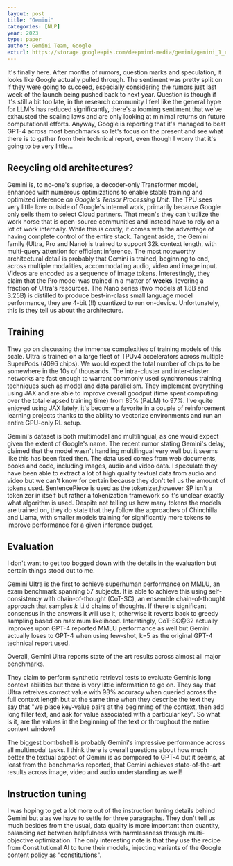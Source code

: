 ```yaml
---
layout: post
title: "Gemini"
categories: [NLP]
year: 2023
type: paper
author: Gemini Team, Google
exturl: https://storage.googleapis.com/deepmind-media/gemini/gemini_1_report.pdf
---
```


It's finally here. After months of rumors, question marks and speculation, it looks like Google actually pulled through. The sentiment was pretty split on if they were going to succeed, especially considering the rumors just last week of the launch being pushed back to next year. Question is though if it's still a bit too late, in the research community I feel like the general hype for LLM's has reduced significantly, there's a looming sentiment that we've exhausted the scaling laws and are only looking at minimal returns on future computational efforts. Anyway, Google is reporting that it's managed to beat GPT-4 across most benchmarks so let's focus on the present and see what there is to gather from their technical report, even though I worry that it's going to be very little...

## Recycling old architectures?

Gemini is, to no-one's suprise, a decoder-only Transformer model, enhanced with numerous optimizations to enable stable training and optimized inference _on Google's Tensor Processing Unit_. The TPU sees very little love outside of Google's internal work, primarily because Google only sells them to select Cloud partners. That mean's they can't utilize the work horse that is open-source communities and instead have to rely on a lot of work internally. While this is costly, it comes with the advantage of having complete control of the entire stack. Tangent aside, the Gemini family (Ultra, Pro and Nano) is trained to support 32k context length, with multi-query attention for efficient inference. The most noteworthy architectural detail is probably that Gemini is trained, beginning to end, across multiple modalities, accommodating audio, video and image input. Videos are encoded as a sequence of image tokens. Interestingly, they claim that the Pro model was trained in a matter of **weeks**, levering a fraction of Ultra's resources. The Nano series (two models at 1.8B and 3.25B) is distilled to produce best-in-class small language model performance, they are 4-bit (!!) quantized to run on-device. Unfortunately, this is they tell us about the architecture.

## Training

They go on discussing the immense complexities of training models of this scale. Ultra is trained on a large fleet of TPUv4 accelerators across multiple SuperPods (4096 chips). We would expect the total number of chips to be somewhere in the 10s of thousands. The intra-cluster and inter-cluster networks are fast enough to warrant commonly used synchronous training techniques such as model and data parallelism. They implement everything using JAX and are able to improve overall goodput (time spent computing over the total elapsed training time) from 85% (PaLM) to 97%. I've quite enjoyed using JAX lately, it's become a favorite in a couple of reinforcement learning projects thanks to the ability to vectorize environments and run an entire GPU-only RL setup.

Gemini's dataset is both multimodal and multilingual, as one would expect given the extent of Google's name. The recent rumor stating Gemini's delay, claimed that the model wasn't handling multilingual very well but it seems like this has been fixed then. The data used comes from web documents, books and code, including images, audio and video data. I speculate they have been able to extract a lot of high quality textual data from audio and video but we can't know for certain because they don't tell us the amount of tokens used. SentencePiece is used as the tokenizer,however SP isn't a tokenizer in itself but rather a tokenization framework so it's unclear exactly what algorithm is used. Despite not telling us how many tokens the models are trained on, they do state that they follow the approaches of Chinchilla and Llama, with smaller models training for significantly more tokens to improve performance for a given inference budget.

## Evaluation

I don't want to get too bogged down with the details in the evaluation but certain things stood out to me.

Gemini Ultra is the first to achieve superhuman performance on MMLU, an exam benchmark spanning 57 subjects. It is able to achieve this using self-consistency with chain-of-thought (CoT-SC), an ensemble chain-of-thought approach that samples $k$ i.i.d chains of thoughts. If there is significant consensus in the answers it will use it, otherwise it reverts back to greedy sampling based on maximum likelihood. Interstingly, CoT-SC@32 actually improves upon GPT-4 reported MMLU performance as well but Gemini actually loses to GPT-4 when using few-shot, k=5 as the original GPT-4 technical report used.

Overall, Gemini Ultra reports state of the art results across almost all major benchmarks.

They claim to perform synthetic retrieval tests to evaluate Geminis long context abilities but there is very little information to go on. They say that Ultra retreives correct value with 98% accuracy when queried across the full context length but at the same time when they describe the text they say that "we place key-value pairs at the beginning of the context, then add long filler text, and ask for value associated with a particular key". So what is it, are the values in the beginning of the text or throughout the entire context window?

The biggest bombshell is probably Gemini's impressive performance across all multimodal tasks. I think there is overall questions about how much better the textual aspect of Gemini is as compared to GPT-4 but it seems, at least from the benchmarks reported, that Gemini achieves state-of-the-art results across image, video and audio understanding as well!

## Instruction tuning

I was hoping to get a lot more out of the instruction tuning details behind Gemini but alas we have to settle for three paragraphs. They don't tell us much besides from the usual, data quality is more important than quantity, balancing act between helpfulness with harmlessness through multi-objective optimization. The only interesting note is that they use the recipe from Constitutional AI to tune their models, injecting variants of the Google content policy as "constitutions".
